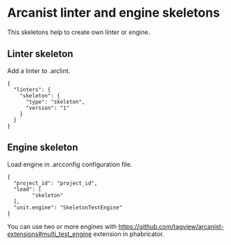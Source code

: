 # Arcanist linter and engine skeletons

This skeletons help to create own linter or engine.


## Linter skeleton

Add a linter to .arclint.

```
{
  "linters": {
    "skeleton": {
      "type": "skeleton",
      "version": "1"
    }
  }
}
```


## Engine skeleton

Load engine in .arcconfig configuration file.

```
{
  "project_id": "project_id",
  "load": [
        "skeleton"
  ],
  "unit.engine": "SkeletonTestEngine"
}
```

You can use two or more engines with https://github.com/tagview/arcanist-extensions#multi_test_engine extension in phabricator.
